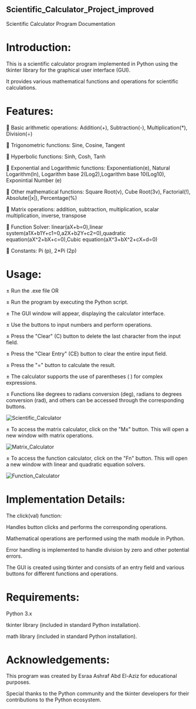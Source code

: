 ## Scientific_Calculator_Project_improved
Scientific Calculator Program Documentation

# Introduction:

This is a scientific calculator program implemented in Python using the tkinter library for the graphical user interface (GUI). 

It provides various mathematical functions and operations for scientific calculations.

# Features:

 Basic arithmetic operations:  Addition(+), Subtraction(-), Multiplication(*), Division(÷)

 Trigonometric functions:  Sine, Cosine, Tangent

 Hyperbolic functions:  Sinh, Cosh, Tanh

 Exponential and Logarithmic functions: Exponentiation(e), Natural Logarithm(ln), Logarithm base 2(Log2),Logarithm base 10(Log10), Exponintial Number (e)

 Other mathematical functions: Square Root(v), Cube Root(3v), Factorial(!), Absolute(|x|), Percentage(%)

 Matrix operations: addition, subtraction, multiplication, scalar multiplication, inverse, transpose

 Function Solver: linear(aX+b=0),linear system(a1X+b1Y+c1=0,a2X+b2Y+c2=0),quadratic equation(aX^2+bX+c=0),Cubic equation(aX^3+bX^2+cX+d=0)

 Constants: Pi (p), 2*Pi (2p)


# Usage:

± Run the .exe file  OR

± Run the program by executing the Python script.

± The GUI window will appear, displaying the calculator interface.

± Use the buttons to input numbers and perform operations.

± Press the "Clear" (C) button to delete the last character from the input field.

± Press the "Clear Entry" (CE) button to clear the entire input field.

± Press the "=" button to calculate the result.

± The calculator supports the use of parentheses ( ) for complex expressions.

± Functions like degrees to radians conversion (deg), radians to degrees conversion (rad), and others can be accessed through the corresponding buttons.

![Scientific_Calculator](https://github.com/esraa-ashraf96/Scientific_Calculator_Project_improved/assets/129761836/114d9203-183f-4f39-ab9d-70a6006d8992)

± To access the matrix calculator, click on the "Mx" button. This will open a new window with matrix operations.

![Matrix_Calculator](https://github.com/esraa-ashraf96/Scientific_Calculator_Project_improved/assets/129761836/3e32d341-6c93-4133-a840-85738bf1dc2c)

± To access the function calculator, click on the "Fn" button. This will open a new window with linear and quadratic equation solvers.

![Function_Calculator](https://github.com/esraa-ashraf96/Scientific_Calculator_Project_improved/assets/129761836/ca995ddd-5e0f-4ef8-a876-7c588097ed90)


# Implementation Details:

The click(val) function:

Handles button clicks and performs the corresponding operations.

Mathematical operations are performed using the math module in Python.

Error handling is implemented to handle division by zero and other potential errors.

The GUI is created using tkinter and consists of an entry field and various buttons for different functions and operations.

# Requirements:

Python 3.x

tkinter library (included in standard Python installation).

math library (included in standard Python installation).

# Acknowledgements:

This program was created by Esraa Ashraf Abd El-Aziz for educational purposes.

Special thanks to the Python community and the tkinter developers for their contributions to the Python ecosystem.




